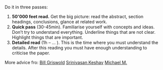Do it in three passes: 

1.  **50'000 feet read.** Get the big picture: read the abstract, section headings, conclusions, glance at related work.
2.  **Quick pass** (30-45min). Familiarise yourself with concepts and ideas. Don’t try to understand everything. Underline things that are not clear. Highlight things that are important.
3.  **Detailed read** (1h – … ). This is the time where you must understand the details. After this reading you must have enough understanding to criticise the paper. 

More advice fro: [Bill Griswold](https://cseweb.ucsd.edu//~wgg/CSE210/howtoread.html) [Srinivasan Keshav](http://www.mit.edu/~fadel/courses/MAS.S66/papers/howtoread.pdf) [Michael M.](http://www.eecs.harvard.edu/~michaelm/postscripts/ReadPaper.pdf)